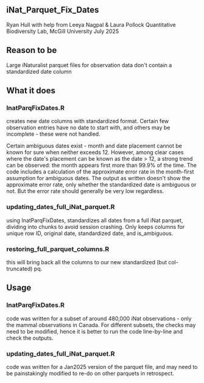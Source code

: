 ## iNat_Parquet_Fix_Dates

Ryan Hull with help from Leeya Nagpal & Laura Pollock Quantitative Biodiversity Lab, McGill University July 2025

## Reason to be

Large iNaturalist parquet files for observation data don't contain a standardized date column

## What it does

### InatParqFixDates.R

creates new date columns with standardized format. Certain few observation entries have no date to start with, and others may be incomplete - these were not handled.

Certain ambiguous dates exist - month and date placement cannot be known for sure when neither exceeds 12. However, among clear cases where the date's placement can be known as the date \> 12, a strong trend can be observed: the month appears first more than 99.9% of the time. The code includes a calculation of the approximate error rate in the month-first assumption for ambiguous dates. The output as written doesn't show the approximate error rate, only whether the standardized date is ambiguous or not. But the error rate should generally be very low regardless.

### updating_dates_full_iNat_parquet.R

using InatParqFixDates, standardizes all dates from a full iNat parquet, dividing into chunks to avoid session crashing. Only keeps columns for unique row ID, original date, standardized date, and is_ambiguous.

### restoring_full_parquet_columns.R
this will bring back all the columns to our new standardized (but col-truncated) pq.


## Usage

### InatParqFixDates.R

code was written for a subset of around 480,000 iNat observations - only the mammal observations in Canada. For different subsets, the checks may need to be modified, hence it is better to run the code line-by-line and check the outputs.

### updating_dates_full_iNat_parquet.R
code was written for a Jan2025 version of the parquet file, and may need to be painstakingly modified to re-do on other parquets in retrospect.
